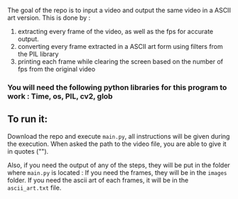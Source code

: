 The goal of the repo is to input a video and output the same video in a ASCII art version.
This is done by :
1) extracting every frame of the video, as well as the fps for accurate output.
2) converting every frame extracted in a ASCII art form using filters from the PIL library 
3) printing each frame while clearing the screen based on the number of fps from the original video

### You will need the following python libraries for this program to work : **Time, os, PIL, cv2, glob**

## To run it:
Download the repo and execute `main.py`, all instructions will be given during the execution.
When asked the path to the video file, you are able to give it in quotes ("").

Also, if you need the output of any of the steps, they will be put in the folder where `main.py` is located :
If you need the frames, they will be in the `images` folder.
If you need the ascii art of each frames, it will be in the `ascii_art.txt` file.
